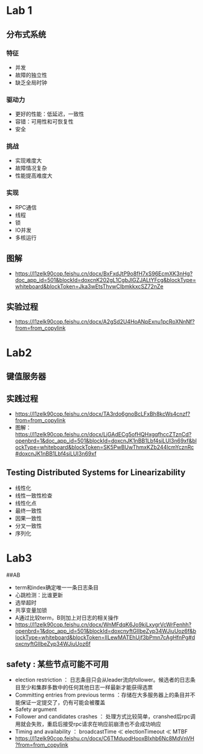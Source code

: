 
# Lab 1
## 分布式系统  
### 特征
* 并发
* 故障的独立性
* 缺乏全局时钟
### 驱动力
* 更好的性能：低延迟，一致性
* 容错：可用性和可恢复性
* 安全
### 挑战
* 实现难度大
* 故障情况复杂
* 性能提高难度大
### 实现
* RPC通信
* 线程
* 锁
* IO并发
* 多核运行

## 图解
* https://l1zelk90cop.feishu.cn/docx/BxFxdJtP9o8fH7xS96EcmXK3nHg?doc_app_id=501&blockId=doxcnK202gL1CgbJlGZJALtYFcg&blockType=whiteboard&blockToken=Jka3wEtsThvwClbmkkxcSZ72nZe

## 实验过程
* https://l1zelk90cop.feishu.cn/docx/A2gSd2U4HoANpExnu1pcRoXNnNf?from=from_copylink

# Lab2
## 键值服务器
## 实践过程 
* https://l1zelk90cop.feishu.cn/docx/TA3rdo6gnoBcLFxBh8kcWs4cnzf?from=from_copylink
* 图解：https://l1zelk90cop.feishu.cn/docx/LjGAdECg5ofHQHxgqfhccZTznCd?openbrd=1&doc_app_id=501&blockId=doxcnJK1nBB1Lbf4siLUI3n69xf&blockType=whiteboard&blockToken=SK5PwBUwThmxKZb244lcmYcznRc#doxcnJK1nBB1Lbf4siLUI3n69xf

## Testing Distributed Systems for Linearizability
* 线性化
* 线性一致性检查
* 线性化点
* 最终一致性
* 因果一致性
* 分叉一致性
* 序列化

# Lab3
##AB
* term和index确定唯一一条日志条目
* 心跳检测：比谁更新
* 选举超时
* 共享变量加锁
* A通过比较term，B则加上对日志的相关操作
* https://l1zelk90cop.feishu.cn/docx/WnMFdqK6Jo9kiLxygrVcWrFenhh?openbrd=1&doc_app_id=501&blockId=doxcnyftGIIbeZyp34WJiuUoz6f&blockType=whiteboard&blockToken=IILewMATEhUjf3bPmn7cAgHfnPg#doxcnyftGIIbeZyp34WJiuUoz6f

## safety : 某些节点可能不可用
* election restriction ： 日志条目只会从leader流向follower。候选者的日志条目至少和集群多数中的任何其他日志一样最新才能获得选票
* Committing entries from previous terms ：存储在大多服务器上的条目并不能保证一定提交了，仍有可能会被覆盖
* Safety argument
* Follower and candidates crashes ： 处理方式比较简单，cranshed后rpc调用就会失败，重启后接受rpc请求在响应前崩溃也不会成功响应
* Timing and availability ： broadcastTime ≪ electionTimeout ≪ MTBF
* https://l1zelk90cop.feishu.cn/docx/C6TMduodHooxBIxhb6Nc8MdVnVH?from=from_copylink